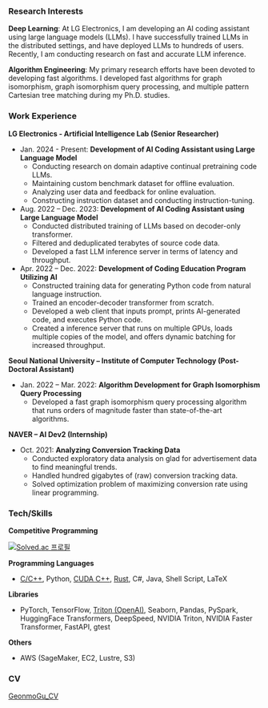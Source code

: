 ### Research Interests
**Deep Learning**: At LG Electronics, I am developing an AI coding assistant using large language models (LLMs). I have successfully trained LLMs in the distributed settings, and have deployed LLMs to hundreds of users. Recently, I am conducting research on fast and accurate LLM inference.

**Algorithm Engineering**: My primary research efforts have been devoted to developing fast algorithms. I developed fast algorithms for graph isomorphism, graph isomorphism query processing, and multiple pattern Cartesian tree matching during my Ph.D. studies. 

### Work Experience
**LG Electronics - Artificial Intelligence Lab (Senior Researcher)**
- Jan. 2024 - Present: **Development of AI Coding Assistant using Large Language Model**
  - Conducting research on domain adaptive continual pretraining code LLMs.
  - Maintaining custom benchmark dataset for offline evaluation.
  - Analyzing user data and feedback for online evaluation.
  - Constructing instruction dataset and conducting instruction-tuning.
- Aug. 2022 – Dec. 2023: **Development of AI Coding Assistant using Large Language Model**
  - Conducted distributed training of LLMs based on decoder-only transformer.
  - Filtered and deduplicated terabytes of source code data.
  - Developed a fast LLM inference server in terms of latency and throughput.
- Apr. 2022 – Dec. 2022: **Development of Coding Education Program Utilizing AI**
  - Constructed training data for generating Python code from natural language instruction.
  - Trained an encoder-decoder transformer from scratch.
  - Developed a web client that inputs prompt, prints AI-generated code, and executes Python code.
  - Created a inference server that runs on multiple GPUs, loads multiple copies of the model, and offers dynamic batching for increased throughput.

**Seoul National University – Institute of Computer Technology (Post-Doctoral Assistant)**
- Jan. 2022 – Mar. 2022: **Algorithm Development for Graph Isomorphism Query Processing**
  - Developed a fast graph isomorphism query processing algorithm that runs orders of magnitude faster than state-of-the-art algorithms.

**NAVER – AI Dev2 (Internship)**
- Oct. 2021: **Analyzing Conversion Tracking Data**
  - Conducted exploratory data analysis on glad for advertisement data to find meaningful trends.
  - Handled hundred gigabytes of (raw) conversion tracking data.
  - Solved optimization problem of maximizing conversion rate using linear programming.

### Tech/Skills
**Competitive Programming**

[![Solved.ac
프로필](http://mazassumnida.wtf/api/v2/generate_badge?boj=gmgu)](https://solved.ac/gmgu)

**Programming Languages**
- [C/C++](https://github.com/gmgu/GI), Python, [CUDA C++](https://github.com/gmgu/study-cuda), [Rust](https://github.com/gmgu/study-rust), C#, Java, Shell Script, LaTeX

**Libraries**
- PyTorch, TensorFlow, [Triton (OpenAI)](https://github.com/gmgu/study-trident), Seaborn, Pandas, PySpark, HuggingFace Transformers, DeepSpeed, NVIDIA Triton, NVIDIA Faster Transformer, FastAPI, gtest

**Others**
- AWS (SageMaker, EC2, Lustre, S3)

### CV
[GeonmoGu_CV](https://github.com/gmgu/gmgu/blob/main/GeonmoGu_CV.pdf)
 
